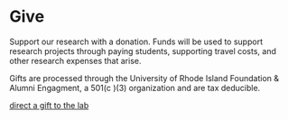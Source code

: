 # Give


Support our research with a donation. Funds will be used to support research projects through paying students, 
supporting travel costs, and other research expenses that arise.

Gifts are processed through the University of Rhode Island Foundation & Alumni Engagment, a 501(c )(3) organization 
and are tax deducible. 

[direct a gift to the lab](https://securelb.imodules.com/s/1638/03-Foundation/cart21/form.aspx?sid=1638&gid=3&pgid=770&cid=2270&bledit=1&dids=1362)
